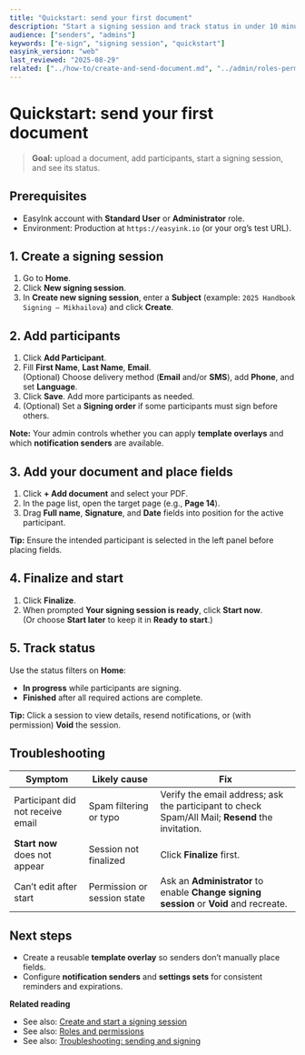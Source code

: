 ```yaml
---
title: "Quickstart: send your first document"
description: "Start a signing session and track status in under 10 minutes."
audience: ["senders", "admins"]
keywords: ["e-sign", "signing session", "quickstart"]
easyink_version: "web"
last_reviewed: "2025-08-29"
related: ["../how-to/create-and-send-document.md", "../admin/roles-permissions.md", "../troubleshooting/sending.md"]
---
```


# Quickstart: send your first document

> **Goal:** upload a document, add participants, start a signing session, and see its status.

## Prerequisites
- EasyInk account with **Standard User** or **Administrator** role.
- Environment: Production at `https://easyink.io` (or your org’s test URL).

## 1. Create a signing session
1. Go to **Home**.
2. Click **New signing session**.
3. In **Create new signing session**, enter a **Subject** (example: `2025 Handbook Signing – Mikhailova`) and click **Create**.

## 2. Add participants
1. Click **Add Participant**.
2. Fill **First Name**, **Last Name**, **Email**.  
   (Optional) Choose delivery method (**Email** and/or **SMS**), add **Phone**, and set **Language**.
3. Click **Save**. Add more participants as needed.
4. (Optional) Set a **Signing order** if some participants must sign before others.

**Note:** Your admin controls whether you can apply **template overlays** and which **notification senders** are available.

## 3. Add your document and place fields
1. Click **+ Add document** and select your PDF.
2. In the page list, open the target page (e.g., **Page 14**).
3. Drag **Full name**, **Signature**, and **Date** fields into position for the active participant.

**Tip:** Ensure the intended participant is selected in the left panel before placing fields.

## 4. Finalize and start
1. Click **Finalize**.
2. When prompted **Your signing session is ready**, click **Start now**.  
   (Or choose **Start later** to keep it in **Ready to start**.)

## 5. Track status
Use the status filters on **Home**:
- **In progress** while participants are signing.
- **Finished** after all required actions are complete.

**Tip:** Click a session to view details, resend notifications, or (with permission) **Void** the session.

## Troubleshooting
| Symptom | Likely cause | Fix |
|---|---|---|
| Participant did not receive email | Spam filtering or typo | Verify the email address; ask the participant to check Spam/All Mail; **Resend** the invitation. |
| **Start now** does not appear | Session not finalized | Click **Finalize** first. |
| Can’t edit after start | Permission or session state | Ask an **Administrator** to enable **Change signing session** or **Void** and recreate. |

## Next steps
- Create a reusable **template overlay** so senders don’t manually place fields.
- Configure **notification senders** and **settings sets** for consistent reminders and expirations.

**Related reading**
- See also: [Create and start a signing session](../how-to/create-and-send-document.md)  
- See also: [Roles and permissions](../admin/roles-permissions.md)  
- See also: [Troubleshooting: sending and signing](../troubleshooting/sending.md)
